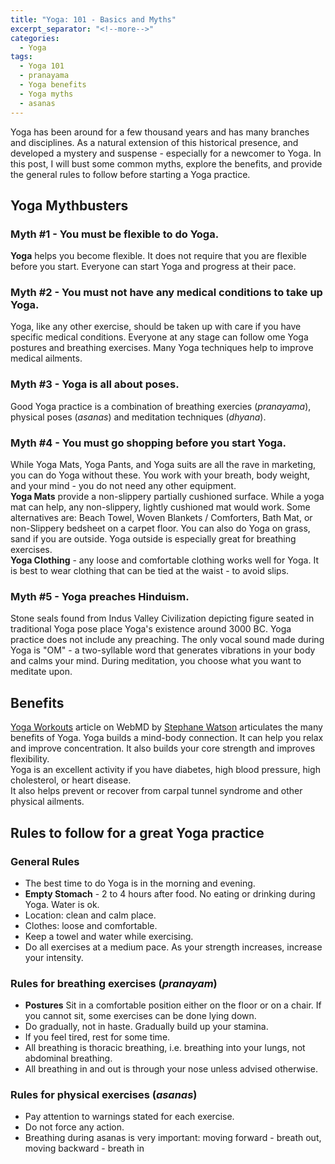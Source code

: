 ```yaml
---
title: "Yoga: 101 - Basics and Myths"
excerpt_separator: "<!--more-->"
categories:
  - Yoga
tags:
  - Yoga 101
  - pranayama
  - Yoga benefits
  - Yoga myths
  - asanas
---
```


Yoga has been around for a few thousand years and has many branches and disciplines. As a natural extension of this historical presence, and developed a mystery and suspense - especially for a newcomer to Yoga. In this post, I will bust some common myths, explore the benefits, and provide the general rules to follow before starting a Yoga practice.  

<!--more-->
## Yoga Mythbusters
### Myth #1 - You must be flexible to do Yoga.
**Yoga** helps you become flexible. It does not require that you are flexible before you start. Everyone can start Yoga and progress at their pace. 

### Myth #2 - You must not have any medical conditions to take up Yoga.
Yoga, like any other exercise, should be taken up with care if you have specific medical conditions. Everyone at any stage can follow ome Yoga postures and breathing exercises. Many Yoga techniques help to improve medical ailments. 

### Myth #3 - Yoga is all about poses.
Good Yoga practice is a combination of breathing exercies (*pranayama*), physical poses (*asanas*) and meditation techniques (*dhyana*).

### Myth #4 - You must go shopping before you start Yoga.
While Yoga Mats, Yoga Pants, and Yoga suits are all the rave in marketing, you can do Yoga without these. You work with your breath, body weight, and your mind - you do not need any other equipment.  
**Yoga Mats** provide a non-slippery partially cushioned surface. While a yoga mat can help, any non-slippery, lightly cushioned mat would work. Some alternatives are: Beach Towel, Woven Blankets / Comforters, Bath Mat, or non-Slippery bedsheet on a carpet floor. You can also do Yoga on grass, sand if you are outside. Yoga outside is especially great for breathing exercises.  
**Yoga Clothing** - any loose and comfortable clothing works well for Yoga. It is best to wear clothing that can be tied at the waist - to avoid slips.

### Myth #5 - Yoga preaches Hinduism.
Stone seals found from Indus Valley Civilization depicting figure seated in traditional Yoga pose place Yoga's existence around 3000 BC. Yoga practice does not include any preaching. The only vocal sound made during Yoga is "OM" - a two-syllable word that generates vibrations in your body and calms your mind. During meditation, you choose what you want to meditate upon.

## Benefits
[Yoga Workouts](https://www.webmd.com/fitness-exercise/a-z/yoga-workouts) article on WebMD by [Stephane Watson](https://www.webmd.com/stephanie-watson) articulates the many benefits of Yoga. Yoga builds a mind-body connection. It can help you relax and improve concentration. It also builds your core strength and improves flexibility.   
Yoga is an excellent activity if you have diabetes, high blood pressure, high cholesterol, or heart disease.  
It also helps prevent or recover from carpal tunnel syndrome and other physical ailments.

## Rules to follow for a great Yoga practice
### General Rules
- The best time to do Yoga is in the morning and evening.
- **Empty Stomach** - 2 to 4 hours after food. No eating or drinking during Yoga. Water is ok.
- Location: clean and calm place.
- Clothes: loose and comfortable.
- Keep a towel and water while exercising.
- Do all exercises at a medium pace. As your strength increases, increase your intensity.

### Rules for breathing exercises (*pranayam*)
- **Postures** Sit in a comfortable position either on the floor or on a chair. If you cannot sit, some exercises can be done lying down.
- Do gradually, not in haste. Gradually build up your stamina.
- If you feel tired, rest for some time. 
- All breathing is thoracic breathing, i.e. breathing into your lungs, not abdominal breathing.
- All breathing in and out is through your nose unless advised otherwise.

### Rules for physical exercises (*asanas*)
- Pay attention to warnings stated for each exercise.
- Do not force any action.
- Breathing during asanas is very important: moving forward - breath out, moving backward - breath in


